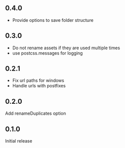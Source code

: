 ## 0.4.0
* Provide options to save folder structure
## 0.3.0
* Do not rename assets if they are used multiple times
* use postcss.messages for logging
## 0.2.1
* Fix url paths for windows
* Handle urls with postfixes
## 0.2.0
Add renameDuplicates option
## 0.1.0
Initial release